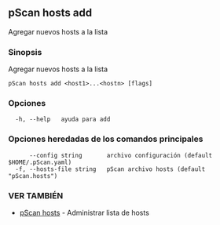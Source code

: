 ## pScan hosts add

Agregar nuevos hosts a la lista

### Sinopsis

Agregar nuevos hosts a la lista

```
pScan hosts add <host1>...<hostn> [flags]
```

### Opciones

```
  -h, --help   ayuda para add
```

### Opciones heredadas de los comandos principales

```
      --config string       archivo configuración (default $HOME/.pScan.yaml)
  -f, --hosts-file string   pScan archivo hosts (default "pScan.hosts")
```

### VER TAMBIÉN

* [pScan hosts](pScan_hosts.md)	 - Administrar lista de hosts